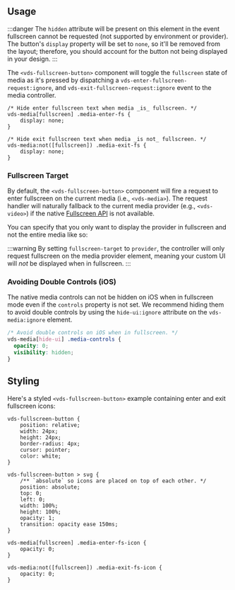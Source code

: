 ## Usage

:::danger
The `hidden` attribute will be present on this element in the event fullscreen cannot be
requested (not supported by environment or provider). The button's `display` property will be
set to `none`, so it'll be removed from the layout; therefore, you should account for the button
not being displayed in your design.
:::

The `<vds-fullscreen-button>` component will toggle the `fullscreen` state of media as it's pressed by
dispatching a `vds-enter-fullscreen-request:ignore`, and `vds-exit-fullscreen-request:ignore`
event to the media controller.

<slot name="usage" />

```css:copy
/* Hide enter fullscreen text when media _is_ fullscreen. */
vds-media[fullscreen] .media-enter-fs {
	display: none;
}

/* Hide exit fullscreen text when media _is not_ fullscreen. */
vds-media:not([fullscreen]) .media-exit-fs {
	display: none;
}
```

### Fullscreen Target

By default, the `<vds-fullscreen-button>` component will fire a request to enter fullscreen
on the current media (i.e., `<vds-media>`). The request handler will naturally fallback to the current
media provider (e.g., `<vds-video>`) if the native
[Fullscreen API](https://developer.mozilla.org/en-US/docs/Web/API/Fullscreen_API) is not available.

You can specify that you only want to display the provider in fullscreen and not the entire media
like so:

<slot name="fullscreen-target" />

:::warning
By setting `fullscreen-target` to `provider`, the controller will only request fullscreen on the
media provider element, meaning your custom UI will _not_ be displayed when in fullscreen.
:::

### Avoiding Double Controls (iOS)

The native media controls can not be hidden on iOS when in fullscreen mode even if the `controls`
property is not set. We recommend hiding them to avoid double controls by using the
`hide-ui:ignore` attribute on the `vds-media:ignore` element.

```css
/* Avoid double controls on iOS when in fullscreen. */
vds-media[hide-ui] .media-controls {
  opacity: 0;
  visibility: hidden;
}
```

## Styling

Here's a styled `<vds-fullscreen-button>` example containing enter and exit fullscreen icons:

<slot name="styling" />

```css:copy
vds-fullscreen-button {
	position: relative;
	width: 24px;
	height: 24px;
	border-radius: 4px;
	cursor: pointer;
	color: white;
}

vds-fullscreen-button > svg {
	/** `absolute` so icons are placed on top of each other. */
	position: absolute;
	top: 0;
	left: 0;
	width: 100%;
	height: 100%;
	opacity: 1;
	transition: opacity ease 150ms;
}

vds-media[fullscreen] .media-enter-fs-icon {
	opacity: 0;
}

vds-media:not([fullscreen]) .media-exit-fs-icon {
	opacity: 0;
}
```
